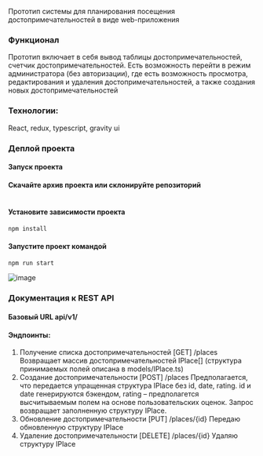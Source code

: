 
Прототип системы для планирования посещения достопримечательностей в виде web-приложения

### Функционал
Прототип включает в себя вывод таблицы достопримечательностей, счетчик
достопримечательностей.
Есть возможность перейти в режим администратора (без авторизации), где есть возможность просмотра, редактирования
и удаления достопримечательностей, а также создания новых
достопримечательностей

### Технологии: 
React, redux, typescript, gravity ui

### Деплой проекта



#### Запуск проекта

#### Скачайте архив проекта или склонируйте репозиторий

```sh

```

#### Установите зависимости проекта

```sh
npm install
```
#### Запустите проект командой

```sh
npm run start
```

![image](https://github.com/user-attachments/assets/678b28ab-6266-41ae-bda3-18a9ceaff282)


### Документация к REST API

#### Базовый URL api/v1/
#### Эндпоинты: 
1. Получение списка достопримечательностей [GET] /places
    Возвращает массив достопримечательностей IPlace[] (структура принимаемых полей описана в models/IPlace.ts)
2. Создание достопримечательности [POST] /places
    Предполагается, что передается упращенная структура IPlace без id, date, rating. id и date генерируются бэкендом, rating – предполагется высчитываемым полем на основе пользовательских оценок. Запрос возвращает заполненную структуру IPlace.
3. Обновление достопримечательности [PUT] /places/{id}
    Передаю обновленную структуру IPlace
4. Удаление достопримечательности [DELETE] /places/{id}
    Удаляю  структуру IPlace